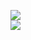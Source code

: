 [![](https://img.shields.io/badge/Made%20With-Github%20Spray-lightgrey.svg?style=for-the-badge&logo=github)](https://github.com/Annihil/github-spray#866)  
[![](https://i.imgur.com/2DrTn0Z.gif)](https://github.com/Annihil/github-spray)